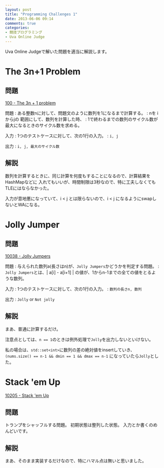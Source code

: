 ```yaml
---
layout: post
title: "Programming Challenges 1"
date: 2013-06-06 09:14
comments: true
categories: 
- 競技プログラミング
- Uva Online Judge
---
```


Uva Online Judgeで解いた問題を適当に解説します。

# The 3n+1 Problem

## 問題

[100 - The 3n + 1 problem](http://uva.onlinejudge.org/index.php?option=com_onlinejudge&Itemid=8&category=29&page=show_problem&problem=36)

問題
: ある整数nに対して、問題文のように数列を1になるまで計算する。
: nを iからjの 範囲にして、数列を計算した時、
: 1で終わるまでの数列のサイクル数が最大になるときのサイクル数を求める。

入力
: 1つのテストケースに対して、次の1行の入力。
: `i, j`

出力
: `i, j, 最大のサイクル数`

<!--more-->

## 解説

数列を計算するときに、同じ計算を何度もすることになるので、計算結果をHashMapなどに
入れてもいいが、時間制限は3秒なので、特に工夫しなくてもTLEにはならなかった。

入力が意地悪になっていて、i < j とは限らないので、i < j になるようにswapしないとWAになる。

# Jolly Jumper

## 問題

[10038 - Jolly Jumpers](http://uva.onlinejudge.org/index.php?option=com_onlinejudge&Itemid=8&category=30&page=show_problem&problem=979)

問題
: 与えられた数列a(長さはn)が、`Jolly Jumpers`かどうかを判定する問題。
: `Jolly Jumpers`とは、| a[i] - a[i+1] | の値が、1からn-1までの全ての値をとるような数列。

入力
: 1つのテストケースに対して、次の1行の入力。
: `数列の長さn, 数列`

出力
: `Jolly` or `Not jolly`

## 解説

まあ、普通に計算するだけ。

注意点としては、`n == 1`のときは例外処理で`Jolly`を出力しないといけない。

私の場合は、`std::set<int>`に数列の差の絶対値をinsertしていき、
`(nums.size() == n-1 && dmin == 1 && dmax == n-1` になっていたら`Jolly`とした。

# Stack 'em Up

[10205 - Stack 'em Up](http://uva.onlinejudge.org/index.php?option=com_onlinejudge&Itemid=8&category=30&page=show_problem&problem=1146)

## 問題

トランプをシャッフルする問題。
初期状態は整列した状態。
入力とか書くのめんどいです。

## 解説

まあ、そのまま実装するだけなので、特にハマル点は無いと思いました。
